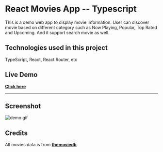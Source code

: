 # React Movies App -- Typescript

This is a demo web app to display movie information. User can discover movie based on different category such as Now Playing, Popular, Top Rated and Upcoming. And it support search movie as well.

## Technologies used in this project

TypeScript, React, React Router, etc

## Live Demo

**[Click here](https://movies-app-tsc.netlify.com/)**


---

## Screenshot

![demo gif](./public/demo-gif.gif)

## Credits

All movies data is from **[themoviedb](https://www.themoviedb.org/)**.
